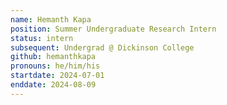 ```yaml
---
name: Hemanth Kapa 
position: Summer Undergraduate Research Intern
status: intern
subsequent: Undergrad @ Dickinson College
github: hemanthkapa
pronouns: he/him/his
startdate: 2024-07-01
enddate: 2024-08-09
---
```

